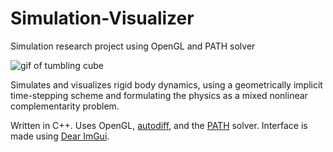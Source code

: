 # Simulation-Visualizer
Simulation research project using OpenGL and PATH solver

![gif of tumbling cube](https://i.imgur.com/5Adcpje.gif "Tumbling cube")

Simulates and visualizes rigid body dynamics, using a geometrically implicit time-stepping scheme and formulating the physics as a mixed nonlinear complementarity problem.

Written in C++. Uses OpenGL, [autodiff](https://autodiff.github.io/), and the [PATH](http://pages.cs.wisc.edu/~ferris/path.html) solver. Interface is made using [Dear ImGui](https://github.com/ocornut/imgui).
